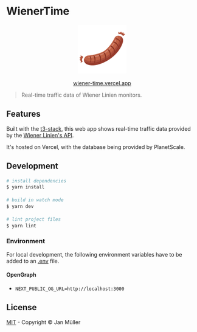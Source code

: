 # WienerTime

<p align="center">
   <img src="public/favicon.svg" alt="Logo" width="128px" height="128px">
<p>

<p align="center">
  <a href="https://wiener-time.vercel.app" target="_blank" rel="noreferrer">
    wiener-time.vercel.app
  </a>
<p>

> Real-time traffic data of Wiener Linien monitors.

## Features

Built with the [t3-stack](https://github.com/t3-oss/create-t3-app), this web app shows real-time traffic data provided by the [Wiener Linien's API](https://www.data.gv.at/katalog/dataset/wiener-linien-echtzeitdaten-via-datendrehscheibe-wien).

It's hosted on Vercel, with the database being provided by PlanetScale.

## Development

```bash
# install dependencies
$ yarn install

# build in watch mode
$ yarn dev

# lint project files
$ yarn lint
```

### Environment

For local development, the following environment variables have to be added to an [.env](./.env) file.

#### OpenGraph

- `NEXT_PUBLIC_OG_URL=http://localhost:3000`

## License

[MIT](./LICENSE) - Copyright &copy; Jan Müller
